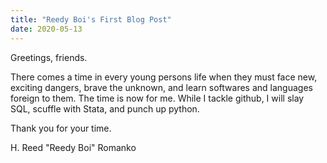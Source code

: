 ```yaml
---
title: "Reedy Boi's First Blog Post"
date: 2020-05-13
---
```


Greetings, friends.

There comes a time in every young persons life when they must face new, exciting dangers, brave the unknown, and learn softwares and
languages foreign to them. The time is now for me. While I tackle github, I will slay SQL, scuffle with Stata, and punch up python.

Thank you for your time.

H. Reed "Reedy Boi" Romanko
